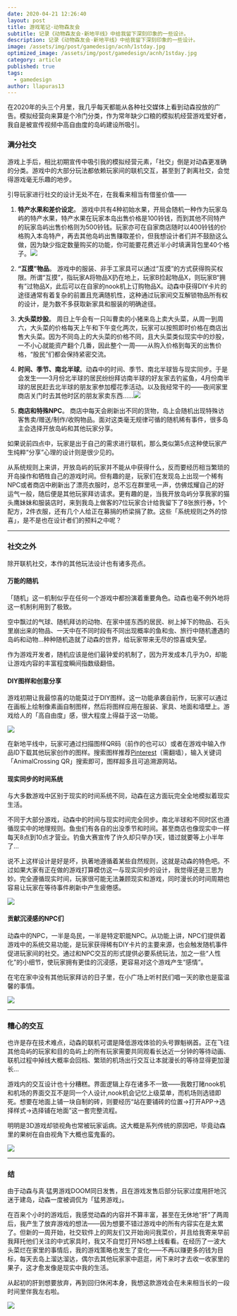```yaml
---
date: 2020-04-21 12:26:40
layout: post
title: 游戏笔记·动物森友会
subtitle: 记录《动物森友会·新地平线》中给我留下深刻印象的一些设计。
description: 记录《动物森友会·新地平线》中给我留下深刻印象的一些设计。
image: /assets/img/post/gamedesign/acnh/1stday.jpg
optimized_image: /assets/img/post/gamedesign/acnh/1stday.jpg
category: article
published: true
tags:
  - gamedesign
author: llapuras13
---
```


在2020年的头三个月里，我几乎每天都能从各种社交媒体上看到动森投放的广告。模拟经营向来算是个冷门分类，作为常年缺少口粮的模拟机经营游戏爱好者，我自是被宣传视频中高自由度的岛屿建设所吸引。

### 满分社交

游戏上手后，相比初期宣传中吸引我的模拟经营元素，「社交」倒是对动森更准确的分类。游戏中的大部分玩法都依赖玩家间的联机交互，甚至到了剥离社交，会觉得游戏毫无乐趣的地步。

引导玩家进行社交的设计无处不在，在我看来相当有借鉴价值——

1. **特产水果和差价设定**。
游戏中共有4种初始水果，开局会随机一种作为玩家岛屿的特产水果，特产水果在玩家本岛出售价格是100铃钱，而到其他不同特产的玩家岛屿出售价格则为500铃钱。玩家亦可在自家商店随时以400铃钱的价格购入本岛特产，再去其他岛屿出售赚取差价，但我想设计者们并不鼓励这么做，因为缺少指定数量购买的功能，你可能要花费近半小时填满背包里40个格子。![](/assets/img/post/gamedesign/acnh/juzi.jpg)

2. **“互摸”物品**。
游戏中的服装、非手工家具可以通过“互摸”的方式获得购买权限。所谓“互摸”，指玩家A将物品X扔在地上，玩家B捡起物品X，则玩家B“拥有”过物品X，此后可以在自家的nook机上订购物品X。动森中获得DIY卡片的途径通常有着复杂的前置且充满随机性，这种通过玩家间交互解锁物品所有权的设计，是为数不多获取新家具和服装的明确途径。

3. **大头菜炒股**。
周日上午会有一只叫曹卖的小猪来岛上卖大头菜，从周一到周六，大头菜的价格每天上午和下午变化两次，玩家可以按照即时价格在商店出售大头菜。因为不同岛上的大头菜的价格不同，且大头菜类似现实中的炒股，一不小心就能资产翻个几番，因此整个一周——从购入价格到每天的出售价格，“股民”们都会保持紧密交流。

4. **时间、季节、南北半球**。动森中的时间、季节、南北半球皆与现实同步。于是会发生——3月份北半球的居民纷纷拜访南半球的好友家去钓鲨鱼，4月份南半球的居民赶去北半球的朋友家参加樱花季活动。以及我经常干的——夜间家里商店关门时去其他时区的朋友家卖东西......![](/assets/img/post/gamedesign/acnh/jishi.jpg)

5. **商店和特殊NPC**。
商店中每天会刷新出不同的货物，岛上会随机出现特殊访客售卖/赠送/制作/收购物品。面对这类毫无规律可循的随机稀有事件，很多岛主会选择开放岛屿和其他玩家分享。

如果说前四点中，玩家是出于自己的需求进行联机，那么类似第5点这种使玩家产生纯粹“分享”心理的设计则是很少见的。

从系统规则上来讲，开放岛屿的玩家并不能从中获得什么，反而要经历相当繁琐的开岛操作和牺牲自己的游戏时间。但有趣的是，玩家们在发现岛上出现一个稀有NPC或者商店中刷新出了漂亮衣服时，总不忘在群里吼一声，仿佛炫耀自己的好运气一般，随后便是其他玩家拜访请求。更有趣的是，当我开放岛屿分享我家的猫头鹰妹妹和服装店时，来到我岛上做客的7位玩家合计给我留下了8张旅行券，1个配方，2件衣服，还有几个人给正在募捐的桥梁捐了款。这些「系统规则之外的惊喜」，是不是也在设计者们的预料之中呢？

<hr>

### 社交之外

除开联机社交，本作的其他玩法设计也有诸多亮点。

#### 万能的随机

「随机」这一机制似乎在任何一个游戏中都扮演着重要角色。动森也毫不例外地将这一机制利用到了极致。

空中飘过的气球、随机拜访的动物、在家中搓东西的居民、树上掉下的物品、石头里崩出来的物品、一天中在不同时段有不同出现概率的鱼和虫、旅行中随机遭遇的岛屿和动物...种种随机造就了动森的世界，给玩家带来无尽的惊喜或失望。

作为游戏开发者，随机应该是他们最钟爱的机制了，因为开发成本几乎为0，却能让游戏内容的丰富程度瞬间指数级翻倍。


#### DIY图样和创意分享

游戏初期让我最惊喜的功能莫过于DIY图样。这一功能承袭自前作，玩家可以通过在画板上绘制像素画自制图样，然后将图样应用在服装、家具、地面和墙壁上。游戏给人的「高自由度」感，很大程度上得益于这一功能。

![](/assets/img/post/gamedesign/acnh/alfxdress.jpg)

在新地平线中，玩家可通过扫描图样QR码（前作的也可以）或者在游戏中输入作品ID下载其他玩家创作的图样。搜索图样推荐[Pinterest](https://www.pinterest.com/0lz5u31oywkxqw1/animalcrossingqr/)（需翻墙），输入关键词「AnimalCrossing QR」搜索即可，图样超多且可追溯源网站。


#### 现实同步的时间系统

与大多数游戏中区别于现实的时间系统不同，动森在这方面玩完全全地模拟着现实生活。

不同于大部分游戏，动森中的时间与现实时间完全同步。南北半球和不同时区也遵循现实中的地理规则。鱼虫们有各自的出没季节和时间。甚至商店也像现实中一样每天8点到10点才营业。钓鱼大赛宣传了许久却只举办1天，错过就要等上小半年了...

说不上这样设计是好是坏，执著地遵循着某些自然规则，这就是动森的特色吧。不过如果大家有正在做的游戏打算模仿这一与现实同步的设计，我觉得还是三思为妙。完全遵循现实时间，玩家很可能无法兼顾现实和游戏，同时漫长的时间周期也容易让玩家在等待事件刷新中产生疲倦感。

![](/assets/img/post/gamedesign/acnh/shopclose.jpg)

#### 贡献沉浸感的NPC们

动森中的NPC，一半是岛民，一半是特定职能NPC。从功能上讲，NPC们提供着游戏中的系统交易功能，是玩家获得稀有DIY卡片的主要来源，也会触发随机事件促进玩家间的社交。通过和NPC交互的形式提供必要系统玩法，加之一些“人性化”的小细节，使玩家拥有更佳的沉浸感，更容易对这个游戏产生“感情”。

在宅在家中没有其他玩家拜访的日子里，在小广场上听村民们唱一天的歌也是蛮温馨的事情。

![](/assets/img/post/gamedesign/acnh/sing.jpg)

<hr>

### 糟心的交互

也许是存在技术难点，动森的联机可谓是降低游戏体验的头号罪魁祸首。正在飞往其他岛屿的玩家和目的岛屿上的所有玩家需要共同观看长达近一分钟的等待动画、联机过程中掉线大概率会回档、繁琐的机场出行交互让本就漫长的等待显得更加漫长...

游戏内的交互设计也十分糟糕。界面逻辑上存在诸多不一致——我敢打赌nook机和机场的界面交互不是同一个人设计,nook机会记忆上级菜单，而机场则选错即死。想要在地面上铺一块自制的砖，则要经历“站在要铺砖的位置→打开APP→选择样式→选择铺在地面”这一套完整流程。

明明是3D游戏却锁视角也常被玩家诟病。这大概是系列传统的原因吧，毕竟动森里的果树在自由视角下大概也蛮鬼畜的。

![](/assets/img/post/gamedesign/acnh/tree.jpg)

<hr>

### 结

由于动森与真·猛男游戏DOOM同日发售，且在游戏发售后部分玩家过度用肝地沉迷于建岛，动森一度被调侃为「猛男游戏」。

在百来个小时的游戏后，我感觉动森的内容并不算丰富，甚至在无休地“肝”了两周后，我产生了放弃游戏的想法——因为想要不错过游戏中的所有内容实在是太累了。但新的一周开始，社交软件上的网友们又开始询问我菜价，并且给我寄来早前我拜托他们关注的中式家具时，我又不自觉打开NS想上线看看。在经历了一波大头菜烂在家里的事情后，我的游戏策略也发生了变化——不再以赚更多的钱为目标，每天去岛上溜达溜达，偶尔去其他玩家家中逛逛，闲下来时才去收一收家里的果子，这才愈发像是现实中我的生活。

从起初的肝到想要放弃，再到回归休闲本身，我想这款游戏会在未来相当长的一段时间里伴我左右啦。

![](/assets/img/post/gamedesign/acnh/stars.jpg)

